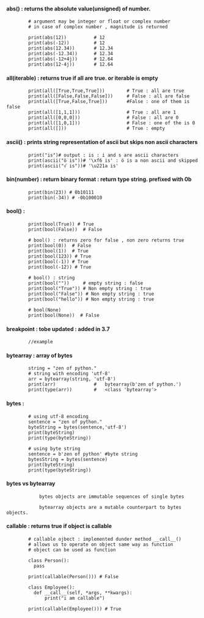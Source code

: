 #### abs() : returns the absolute value(unsigned) of number.

            # argument may be integer or float or complex number
            # in case of complex number , magnitude is returned

            print(abs(12))          # 12
            print(abs(-12))         # 12
            print(abs(12.34))       # 12.34
            print(abs(-12.34))      # 12.34
            print(abs(-12+4j))      # 12.64
            print(abs(12-4j))       # 12.64
            
#### all(iterable) : returns true if all are true. or iterable is empty 

            print(all([True,True,True]))        # True : all are true
            print(all([False,False,False]))     # False : all are false
            print(all([True,False,True]))       #False : one of them is false
            print(all([1,1,1]))                 # True : all are 1
            print(all([0,0,0]))                 # False : all are 0
            print(all([1,0,1]))                 # False : one of the is 0
            print(all([]))                      # True : empty



#### ascii() : prints string representation of ascii but skips non ascii characters


            print("is")# output : is : i and s are ascii characters
            print(ascii("ö is"))# '\xf6 is' : ö is a non ascii and skipped
            print(ascii("√ is"))# '\u221a is' 


#### bin(number) : return binary format : return type string. prefixed with 0b

            print(bin(23)) # 0b10111
            print(bin(-34)) # -0b100010
            

#### bool() : 

            print(bool(True)) # True
            print(bool(False))  # False

            # bool() : returns zero for false , non zero returns true
            print(bool(0))  # False
            print(bool(1))  # True
            print(bool(123)) # True
            print(bool(-1)) # True
            print(bool(-12)) # True

            # bool() : string
            print(bool(""))     # empty string : false
            print(bool("True")) # Non empty string : true
            print(bool("False")) # Non empty string : true
            print(bool("hello")) # Non empty string : true

            # bool(None)
            print(bool(None))  # False


#### breakpoint : tobe updated : added in 3.7


            //example
            
            
#### bytearray : array of bytes

            string = "zen of python."
            # string with encoding 'utf-8'
            arr = bytearray(string, 'utf-8')
            print(arr)              #   bytearray(b'zen of python.')
            print(type(arr))        #   <class 'bytearray'>


#### bytes : 
            
            # using utf-8 encoding
            sentence = "zen of python."
            byteString = bytes(sentence,'utf-8')
            print(byteString)
            print(type(byteString))

            # using byte string
            sentence = b'zen of python' #byte string
            bytesString = bytes(sentence)
            print(byteString)
            print(type(byteString))


#### bytes vs bytearray


                bytes objects are immutable sequences of single bytes

                bytearray objects are a mutable counterpart to bytes objects.

            

#### callable  : returns true if object is callable
            
            # callable ojbect : implemented dunder method __call__()
            # allows us to operate on object same way as function
            # object can be used as function

            class Person():
              pass

            print(callable(Person())) # False

            class Employee():
              def __call__(self, *args, **kwargs):
                  print("i am callable")

            print(callable(Employee())) # True
            


